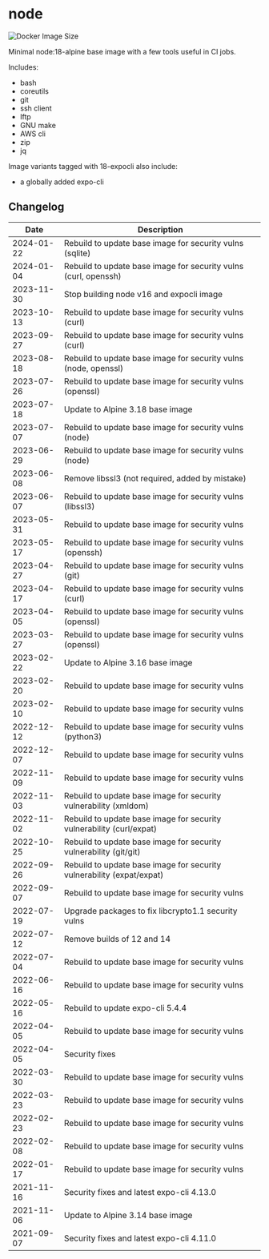 # node

![Docker Image Size](https://img.shields.io/docker/image-size/countingup/node/18)

Minimal node:18-alpine base image with a few tools useful in CI jobs.

Includes:
 - bash
 - coreutils
 - git
 - ssh client
 - lftp
 - GNU make
 - AWS cli
 - zip
 - jq

Image variants tagged with 18-expocli also include:
 - a globally added expo-cli

## Changelog

|Date|Description|
|-|-| 
|2024-01-22|Rebuild to update base image for security vulns (sqlite)|
|2024-01-04|Rebuild to update base image for security vulns (curl, openssh)|
|2023-11-30|Stop building node v16 and expocli image|
|2023-10-13|Rebuild to update base image for security vulns (curl)|
|2023-09-27|Rebuild to update base image for security vulns (curl)|
|2023-08-18|Rebuild to update base image for security vulns (node, openssl)|
|2023-07-26|Rebuild to update base image for security vulns (openssl)|
|2023-07-18|Update to Alpine 3.18 base image|
|2023-07-07|Rebuild to update base image for security vulns (node)|
|2023-06-29|Rebuild to update base image for security vulns (node)|
|2023-06-08|Remove libssl3 (not required, added by mistake)|
|2023-06-07|Rebuild to update base image for security vulns (libssl3)|
|2023-05-31|Rebuild to update base image for security vulns|
|2023-05-17|Rebuild to update base image for security vulns (openssh)|
|2023-04-27|Rebuild to update base image for security vulns (git)|
|2023-04-17|Rebuild to update base image for security vulns (curl)|
|2023-04-05|Rebuild to update base image for security vulns (openssl)|
|2023-03-27|Rebuild to update base image for security vulns (openssl)|
|2023-02-22|Update to Alpine 3.16 base image|
|2023-02-20|Rebuild to update base image for security vulns|
|2023-02-10|Rebuild to update base image for security vulns|
|2022-12-12|Rebuild to update base image for security vulns (python3)|
|2022-12-07|Rebuild to update base image for security vulns|
|2022-11-09|Rebuild to update base image for security vulns|
|2022-11-03|Rebuild to update base image for security vulnerability (xmldom)|
|2022-11-02|Rebuild to update base image for security vulnerability (curl/expat)|
|2022-10-25|Rebuild to update base image for security vulnerability (git/git)|
|2022-09-26|Rebuild to update base image for security vulnerability (expat/expat)|
|2022-09-07|Rebuild to update base image for security vulns|
|2022-07-19|Upgrade packages to fix libcrypto1.1 security vulns|
|2022-07-12|Remove builds of 12 and 14|
|2022-07-04|Rebuild to update base image for security vulns|
|2022-06-16|Rebuild to update base image for security vulns|
|2022-05-16|Rebuild to update expo-cli 5.4.4|
|2022-04-05|Rebuild to update base image for security vulns|
|2022-04-05|Security fixes|
|2022-03-30|Rebuild to update base image for security vulns|
|2022-03-23|Rebuild to update base image for security vulns|
|2022-02-23|Rebuild to update base image for security vulns|
|2022-02-08|Rebuild to update base image for security vulns|
|2022-01-17|Rebuild to update base image for security vulns|
|2021-11-16|Security fixes and latest expo-cli 4.13.0|
|2021-11-06|Update to Alpine 3.14 base image|
|2021-09-07|Security fixes and latest expo-cli 4.11.0|

